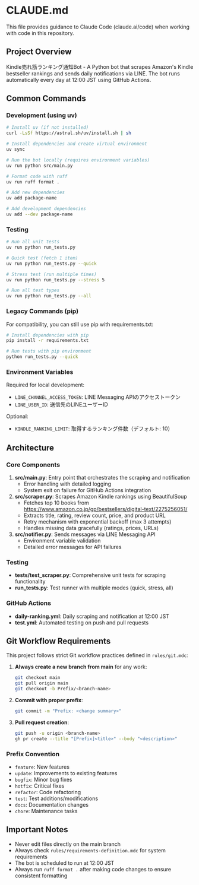 # CLAUDE.md

This file provides guidance to Claude Code (claude.ai/code) when working with code in this repository.

## Project Overview
Kindle売れ筋ランキング通知Bot - A Python bot that scrapes Amazon's Kindle bestseller rankings and sends daily notifications via LINE. The bot runs automatically every day at 12:00 JST using GitHub Actions.

## Common Commands

### Development (using uv)
```bash
# Install uv (if not installed)
curl -LsSf https://astral.sh/uv/install.sh | sh

# Install dependencies and create virtual environment
uv sync

# Run the bot locally (requires environment variables)
uv run python src/main.py

# Format code with ruff
uv run ruff format .

# Add new dependencies
uv add package-name

# Add development dependencies
uv add --dev package-name
```

### Testing
```bash
# Run all unit tests
uv run python run_tests.py

# Quick test (fetch 1 item)
uv run python run_tests.py --quick

# Stress test (run multiple times)
uv run python run_tests.py --stress 5

# Run all test types
uv run python run_tests.py --all
```

### Legacy Commands (pip)
For compatibility, you can still use pip with requirements.txt:
```bash
# Install dependencies with pip
pip install -r requirements.txt

# Run tests with pip environment
python run_tests.py --quick
```

### Environment Variables
Required for local development:
- `LINE_CHANNEL_ACCESS_TOKEN`: LINE Messaging APIのアクセストークン
- `LINE_USER_ID`: 送信先のLINEユーザーID

Optional:
- `KINDLE_RANKING_LIMIT`: 取得するランキング件数（デフォルト: 10）

## Architecture

### Core Components
1. **src/main.py**: Entry point that orchestrates the scraping and notification
   - Error handling with detailed logging
   - System exit on failure for GitHub Actions integration
2. **src/scraper.py**: Scrapes Amazon Kindle rankings using BeautifulSoup
   - Fetches top 10 books from https://www.amazon.co.jp/gp/bestsellers/digital-text/2275256051/
   - Extracts title, rating, review count, price, and product URL
   - Retry mechanism with exponential backoff (max 3 attempts)
   - Handles missing data gracefully (ratings, prices, URLs)
3. **src/notifier.py**: Sends messages via LINE Messaging API
   - Environment variable validation
   - Detailed error messages for API failures

### Testing
- **tests/test_scraper.py**: Comprehensive unit tests for scraping functionality
- **run_tests.py**: Test runner with multiple modes (quick, stress, all)

### GitHub Actions
- **daily-ranking.yml**: Daily scraping and notification at 12:00 JST
- **test.yml**: Automated testing on push and pull requests

## Git Workflow Requirements
This project follows strict Git workflow practices defined in `rules/git.mdc`:

1. **Always create a new branch from main** for any work:
   ```bash
   git checkout main
   git pull origin main
   git checkout -b Prefix/<branch-name>
   ```

2. **Commit with proper prefix**:
   ```bash
   git commit -m "Prefix: <change summary>"
   ```

3. **Pull request creation**:
   ```bash
   git push -u origin <branch-name>
   gh pr create --title "[Prefix]<title>" --body "<description>"
   ```

### Prefix Convention
- `feature`: New features
- `update`: Improvements to existing features
- `bugfix`: Minor bug fixes
- `hotfix`: Critical fixes
- `refactor`: Code refactoring
- `test`: Test additions/modifications
- `docs`: Documentation changes
- `chore`: Maintenance tasks

## Important Notes
- Never edit files directly on the main branch
- Always check `rules/requirements-definition.mdc` for system requirements
- The bot is scheduled to run at 12:00 JST
- Always run `ruff format .` after making code changes to ensure consistent formatting
